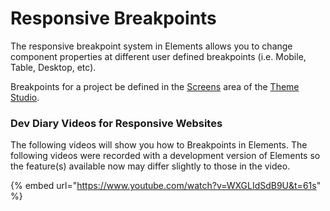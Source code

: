 # Responsive Breakpoints

The responsive breakpoint system in Elements allows you to change component properties at different user defined breakpoints (i.e. Mobile, Table, Desktop, etc).

Breakpoints for a project be defined in the [Screens](theme-studio/screens.md) area of the [Theme Studio](theme-studio/).

### Dev Diary Videos for Responsive Websites

The following videos will show you how to Breakpoints in Elements. The following videos were recorded with a development version of Elements so the feature(s) available now may differ slightly to those in the video.

{% embed url="https://www.youtube.com/watch?v=WXGLIdSdB9U&t=61s" %}
